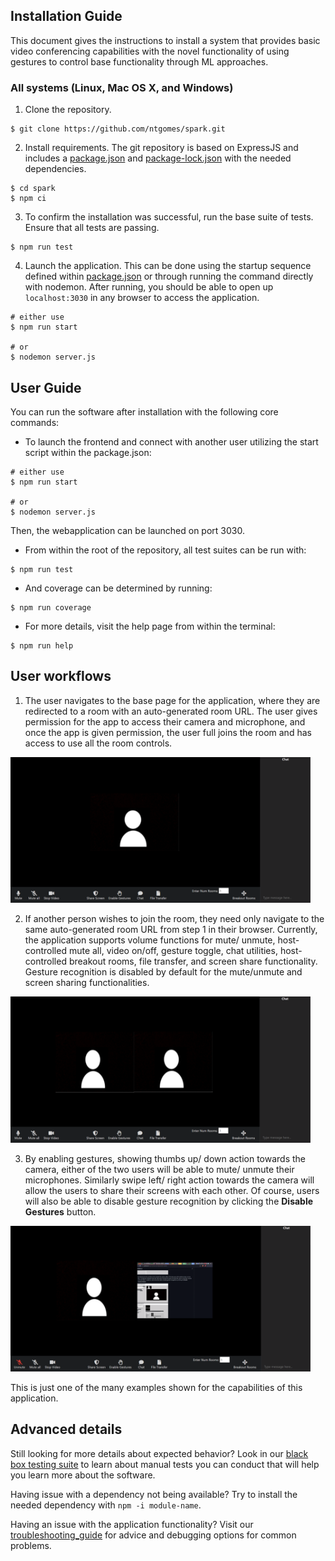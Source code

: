 ## Installation Guide

This document gives the instructions to install a system that provides basic video conferencing capabilities with the novel functionality of using gestures to control base functionality through ML approaches. 

### All systems (Linux, Mac OS X, and Windows)

1. Clone the repository. 

```
$ git clone https://github.com/ntgomes/spark.git
```

2. Install requirements. The git repository is based on ExpressJS and includes a [package.json](package.json) and [package-lock.json](package-lock.json) with the needed dependencies. 

```
$ cd spark 
$ npm ci
```

3. To confirm the installation was successful, run the base suite of tests. Ensure that all tests are passing.

```
$ npm run test
```

4. Launch the application. This can be done using the startup sequence defined within [package.json](package.json) or through running the command directly with nodemon. After running, you should be able to open up ```localhost:3030``` in any browser to access the application. 

```
# either use 
$ npm run start 

# or 
$ nodemon server.js
```

## User Guide 

You can run the software after installation with the following core commands: 

- To launch the frontend and connect with another user utilizing the start script within the package.json: 

```
# either use 
$ npm run start 

# or 
$ nodemon server.js
```

Then, the webapplication can be launched on port 3030. 

- From within the root of the repository, all test suites can be run with: 

```
$ npm run test
```

- And coverage can be determined by running: 

```
$ npm run coverage
```

- For more details, visit the help page from within the terminal: 

```
$ npm run help
```

## User workflows

1. The user navigates to the base page for the application, where they are redirected to a room with an auto-generated room URL. The user gives permission for the app to access their camera and microphone, and once the app is given permission, the user full joins the room and has access to use all the room controls.

<img src="/docs/documentation_photos/RoomWithOne.png" alt="drawing" width="480" /> 

2. If another person wishes to join the room, they need only navigate to the same auto-generated room URL from step 1 in their browser. Currently, the application supports volume functions for mute/ unmute, host-controlled mute all, video on/off, gesture toggle, chat utilities, host-controlled breakout rooms, file transfer, and screen share functionality. Gesture recognition is disabled by default for the mute/unmute and screen sharing functionalities.

<img src="/docs/documentation_photos/MeetingWithTwo.png" alt="drawing" width="480" /> 

3. By enabling gestures, showing thumbs up/ down action towards the camera, either of the two users will be able to mute/ unmute their microphones. Similarly swipe left/ right action towards the camera will allow the users to share their screens with each other. Of course, users will also be able to disable gesture recognition by clicking the <b>Disable Gestures</b> button.

<img src="/docs/documentation_photos/ScreenSharing.png" alt="drawing" width="480" /> 

This is just one of the many examples shown for the capabilities of this application.
  
## Advanced details

Still looking for more details about expected behavior? Look in our [black box testing suite](https://github.com/ntgomes/spark/blob/main/docs/blackBoxTests.pdf) to learn about manual tests you can conduct that will help you learn more about the software. 

Having issue with a dependency not being available? Try to install the needed dependency with ```npm -i module-name```. 

Having an issue with the application functionality? Visit our [troubleshooting_guide](/docs/troubleshooting_guide.md) for advice and debugging options for common problems. 

